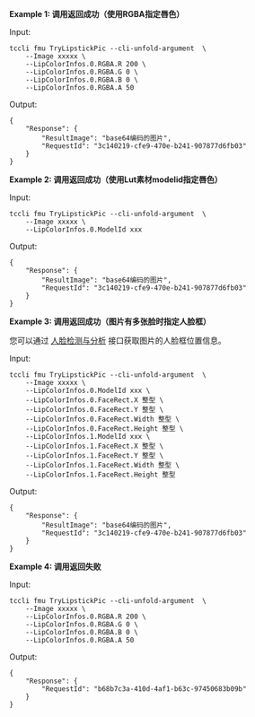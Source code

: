 **Example 1: 调用返回成功（使用RGBA指定唇色）**



Input: 

```
tccli fmu TryLipstickPic --cli-unfold-argument  \
    --Image xxxxx \
    --LipColorInfos.0.RGBA.R 200 \
    --LipColorInfos.0.RGBA.G 0 \
    --LipColorInfos.0.RGBA.B 0 \
    --LipColorInfos.0.RGBA.A 50
```

Output: 
```
{
    "Response": {
        "ResultImage": "base64编码的图片",
        "RequestId": "3c140219-cfe9-470e-b241-907877d6fb03"
    }
}
```

**Example 2: 调用返回成功（使用Lut素材modelid指定唇色）**



Input: 

```
tccli fmu TryLipstickPic --cli-unfold-argument  \
    --Image xxxxx \
    --LipColorInfos.0.ModelId xxx
```

Output: 
```
{
    "Response": {
        "ResultImage": "base64编码的图片",
        "RequestId": "3c140219-cfe9-470e-b241-907877d6fb03"
    }
}
```

**Example 3: 调用返回成功（图片有多张脸时指定人脸框）**

您可以通过 [人脸检测与分析](https://cloud.tencent.com/document/api/867/32800) 接口获取图片的人脸框位置信息。

Input: 

```
tccli fmu TryLipstickPic --cli-unfold-argument  \
    --Image xxxxx \
    --LipColorInfos.0.ModelId xxx \
    --LipColorInfos.0.FaceRect.X 整型 \
    --LipColorInfos.0.FaceRect.Y 整型 \
    --LipColorInfos.0.FaceRect.Width 整型 \
    --LipColorInfos.0.FaceRect.Height 整型 \
    --LipColorInfos.1.ModelId xxx \
    --LipColorInfos.1.FaceRect.X 整型 \
    --LipColorInfos.1.FaceRect.Y 整型 \
    --LipColorInfos.1.FaceRect.Width 整型 \
    --LipColorInfos.1.FaceRect.Height 整型
```

Output: 
```
{
    "Response": {
        "ResultImage": "base64编码的图片",
        "RequestId": "3c140219-cfe9-470e-b241-907877d6fb03"
    }
}
```

**Example 4: 调用返回失败**



Input: 

```
tccli fmu TryLipstickPic --cli-unfold-argument  \
    --Image xxxxx \
    --LipColorInfos.0.RGBA.R 200 \
    --LipColorInfos.0.RGBA.G 0 \
    --LipColorInfos.0.RGBA.B 0 \
    --LipColorInfos.0.RGBA.A 50
```

Output: 
```
{
    "Response": {
        "RequestId": "b68b7c3a-410d-4af1-b63c-97450683b09b"
    }
}
```

